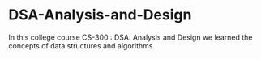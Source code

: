 # DSA-Analysis-and-Design
In this college course CS-300 : DSA: Analysis and Design we learned the concepts of data structures and algorithms. 
